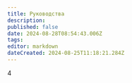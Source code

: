 ```yaml
---
title: Руководства
description: 
published: false
date: 2024-08-28T08:54:43.006Z
tags: 
editor: markdown
dateCreated: 2024-08-25T11:18:21.284Z
---
```


4